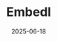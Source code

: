 ---  
layout: startup_page  
title: "Embedl"  
id: "embedl.com"  
permalink: "/embedlembedl.com06182025/"  
website: "https://embedl.com/"  
funding_round: "Pre-Series A"  
funding_amount: "€5.5M"  
investors: "Chalmers Ventures, Fairpoint Capital, SEB Greentech, Spintop Ventures, STOAF"  
about: "Embedl is a Swedish deeptech company that enables companies in the defense, automotive, and robotics industries to deploy AI models directly to their hardware. Its SaaS platform, Embedl Hub, helps to reduce energy consumption and hardware costs through efficient model optimization. The company's core mission is to make AI more energy efficient and accelerate the deployment of robotics and autonomous vehicles."  
markets: "AI, Defense, Automotive, Robotics, Software"  
hq: "Gothenburg, Vastra Gotaland, Sweden"  
founded_year: "2018"  
linkedin: "https://www.linkedin.com/company/embedl"  
twitter: ""  
instagram: ""  
facebook: "https://www.facebook.com/profile.php?id=100088717652886"  
crunchbase: "https://www.crunchbase.com/organization/embedl"  
pitchbook: "https://pitchbook.com/profiles/company/433887-58"  

date_display: "18-Jun-2025"  
date: "2025-06-18"

# SEO Optimization  
meta_title: "Embedl - Pre-Series A Funding (€5.5M)"  
meta_description: "Embedl, Embedl is a Swedish deeptech company that enables companies in the defense, automotive, and robotics industries to deploy AI models directly to their ..."  
meta_keywords: "Embedl, AI, Defense, Automotive, Robotics, Software, Pre-Series A funding"  
canonical_url: "https://startup.projectstartups.com/embedlembedl.com06182025/"  
---